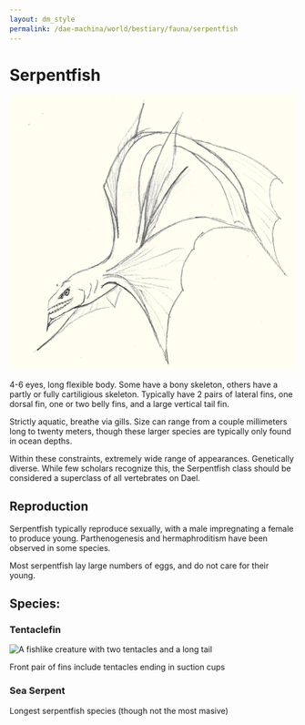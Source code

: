 ```yaml
---
layout: dm_style
permalink: /dae-machina/world/bestiary/fauna/serpentfish
---
```


# Serpentfish

<img src="../../../images/serpentfish_sketch.png" alt="A fishlike creature with four eyes in two sockets, broad fins, and a long tail" class="img-right">

4-6 eyes, long flexible body. Some have a bony skeleton, others have a partly or fully cartiligious skeleton.
Typically have 2 pairs of lateral fins, one dorsal fin, one or two belly fins, and a large vertical tail fin.

Strictly aquatic, breathe via gills. Size can range from a couple millimeters long to twenty meters, though these larger species are typically only found in ocean depths. 

Within these constraints, extremely wide range of appearances.
Genetically diverse. While few scholars recognize this, the Serpentfish class should be considered a superclass of all vertebrates on Dael.

## Reproduction

Serpentfish typically reproduce sexually, with a male impregnating a female to produce young.
Parthenogenesis and hermaphroditism have been observed in some species.

Most serpentfish lay large numbers of eggs, and do not care for their young. 

## Species:

### Tentaclefin

<img src="../../../images/serpenfish2.png" alt="A fishlike creature with two tentacles and a long tail" class="img-full">

Front pair of fins include tentacles ending in suction cups

### Sea Serpent

Longest serpentfish species (though not the most masive)